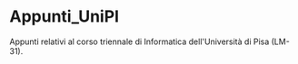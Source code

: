 # Appunti_UniPI
Appunti relativi al corso triennale di Informatica dell'Università di Pisa (LM-31).
